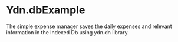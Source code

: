 Ydn.dbExample
=============

The simple expense manager saves the daily expenses and relevant information in the Indexed Db using ydn.dn library.
